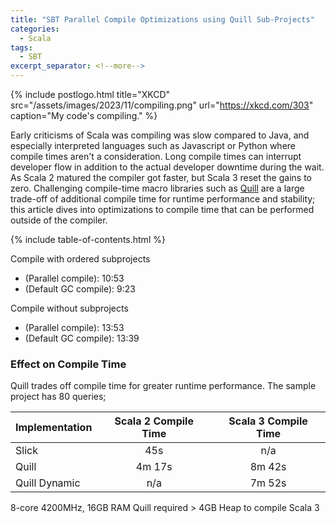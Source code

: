 ```yaml
---
title: "SBT Parallel Compile Optimizations using Quill Sub-Projects"
categories:
  - Scala
tags:
  - SBT
excerpt_separator: <!--more-->
---
```


{% include postlogo.html 
    title="XKCD" 
    src="/assets/images/2023/11/compiling.png" 
    url="https://xkcd.com/303" 
    caption="My code's compiling."
%}

Early criticisms of Scala was compiling was slow compared to Java, and especially interpreted languages such as Javascript 
or Python where compile times aren't a consideration. Long compile times can interrupt developer flow in addition to the 
actual developer downtime during the wait. As Scala 2 matured the compiler got faster, but Scala 3 reset the gains to zero.
Challenging compile-time macro libraries such as [Quill](https://zio.dev/zio-quill/) are a large trade-off of additional compile
time for runtime performance and stability; this article dives into optimizations to compile time that can be performed outside of the compiler.
<!--more-->

{% include table-of-contents.html %}



Compile with ordered subprojects
- (Parallel compile): 10:53
- (Default GC compile): 9:23
 
Compile without subprojects
- (Parallel compile): 13:53
- (Default GC compile): 13:39



### Effect on Compile Time

Quill trades off compile time for greater runtime performance.  The sample project has 80 queries;

| Implementation | Scala 2 Compile Time | Scala 3 Compile Time |
|:---------------|:--------------------:|:--------------------:|
| Slick          |         45s          |         n/a          |
| Quill          |        4m 17s        |        8m 42s        |
| Quill Dynamic  |         n/a          |        7m 52s        |

8-core 4200MHz, 16GB RAM
Quill required > 4GB Heap to compile Scala 3
